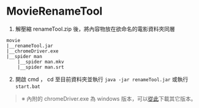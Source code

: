 # MovieRenameTool
1. 解壓縮 renameTool.zip 後，將內容物放在欲命名的電影資料夾同層

```
movie
|__renameTool.jar
|__chromeDriver.exe
|__spider man
	|__spider man.mkv
	|__spider man.srt
```

2. 開啟 cmd ， cd 至目前資料夾並執行 `java -jar renameTool.jar` 或執行 `start.bat`  
  
> ※ 內附的 chromeDriver.exe 為 windows 版本，可以[從此](https://sites.google.com/a/chromium.org/chromedriver/downloads)下載其它版本。
